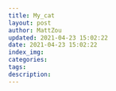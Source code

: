 ```yaml
---
title: My_cat
layout: post
author: MattZou
updated: 2021-04-23 15:02:22
date: 2021-04-23 15:02:22
index_img:
categories:
tags:
description:
---
```

